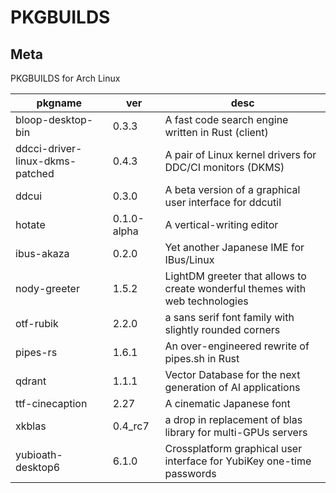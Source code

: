 # PKGBUILDS

## Meta

PKGBUILDS for Arch Linux

| pkgname                         | ver         | desc                                                                         |
| ------------------------------- | ----------- | ---------------------------------------------------------------------------- |
| bloop-desktop-bin               | 0.3.3       | A fast code search engine written in Rust (client)                           |
| ddcci-driver-linux-dkms-patched | 0.4.3       | A pair of Linux kernel drivers for DDC/CI monitors (DKMS)                    |
| ddcui                           | 0.3.0       | A beta version of a graphical user interface for ddcutil                     |
| hotate                          | 0.1.0-alpha | A vertical-writing editor                                                    |
| ibus-akaza                      | 0.2.0       | Yet another Japanese IME for IBus/Linux                                      |
| nody-greeter                    | 1.5.2       | LightDM greeter that allows to create wonderful themes with web technologies |
| otf-rubik                       | 2.2.0       | a sans serif font family with slightly rounded corners                       |
| pipes-rs                        | 1.6.1       | An over-engineered rewrite of pipes.sh in Rust                               |
| qdrant                          | 1.1.1       | Vector Database for the next generation of AI applications                   |
| ttf-cinecaption                 | 2.27        | A cinematic Japanese font                                                    |
| xkblas                          | 0.4_rc7     | a drop in replacement of blas library for multi-GPUs servers                 |
| yubioath-desktop6               | 6.1.0       | Crossplatform graphical user interface for YubiKey one-time passwords        |
